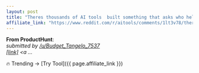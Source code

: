 ```yaml
---
layout: post
title: "Theres thousands of AI tools  built something that asks who helps you choos"
affiliate_link: "https://www.reddit.com/r/aitools/comments/1lt3v78/theres_thousands_of_ai_tools_built_something_that/?ref=autoverse&utm_source=autoverse"
---
```


**From ProductHunt**:  
*&#32; submitted by &#32; <a href='https://www.reddit.com/user/Budget_Tangelo_7537'> /u/Budget_Tangelo_7537 </a> <br /> <span><a href='https://ai-workspace.framer.ai/'>[link]</a></span> &#32; <span><a ...*

🔥 Trending → [Try Tool]({{ page.affiliate_link }})  

